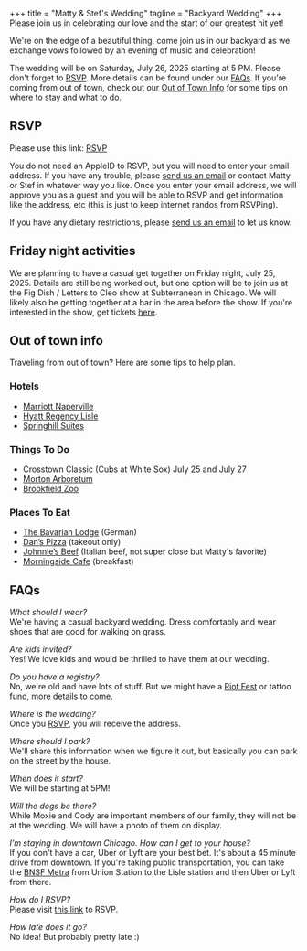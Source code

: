 +++
title = "Matty & Stef's Wedding"
tagline = "Backyard Wedding"
+++
Please join us in celebrating our love and the start of our greatest hit yet!

We're on the edge of a beautiful thing, come join us in our backyard as we exchange vows followed by an evening of music and celebration!

The wedding will be on Saturday, July 26, 2025 starting at 5 PM. Please don't forget to [RSVP](https://www.icloud.com/invites/0e1p9Su9-4w7n00J9n5jVZFfw). More details can be found under our [FAQs](#faqs). If you're coming from out of town, check out our [Out of Town Info](#out-of-town-info) for some tips on where to stay and what to do.

## RSVP

Please use this link: [RSVP](/rsvp)

You do not need an AppleID to RSVP, but you will need to enter your email address. If you have any trouble, please [send us an email](mailto:wedding@thelovecats.net) or contact Matty or Stef in whatever way you like. Once you enter your email address, we will approve you as a guest and you will be able to RSVP and get information like the address, etc (this is just to keep internet randos from RSVPing).

If you have any dietary restrictions, please [send us an email](mailto:wedding@thelovecats.net) to let us know.

## Friday night activities

We are planning to have a casual get together on Friday night, July 25, 2025. Details are still being worked out, but one option will be to join us at the Fig Dish / Letters to Cleo show at Subterranean in Chicago. We will likely also be getting together at a bar in the area before the show. If you're interested in the show, get tickets [here](https://www.seetickets.us/event/letters-to-cleo/647014).

## Out of town info

Traveling from out of town? Here are some tips to help plan.

### Hotels

- [Marriott Naperville](https://www.marriott.com/en-us/hotels/chimn-chicago-marriott-naperville/overview/)
- [Hyatt Regency Lisle](https://www.hyatt.com/hyatt-regency/en-US/lisle-hyatt-regency-lisle-near-naperville)
- [Springhill Suites](https://www.marriott.com/en-us/hotels/chiwr-springhill-suites-chicago-naperville-warrenville/overview/)

### Things To Do

- Crosstown Classic (Cubs at White Sox) July 25 and July 27
- [Morton Arboretum](https://mortonarb.org/)
- [Brookfield Zoo](https://www.brookfieldzoo.org/)

### Places To Eat

- [The Bavarian Lodge](https://bavarian-lodge.com/) (German)
- [Dan’s Pizza](https://www.danspizza.net/) (takeout only)
- [Johnnie’s Beef](https://g.co/kgs/zZVx4qe) (Italian beef, not super close but Matty's favorite)
- [Morningside Cafe](https://www.morningsidelisle.com/) (breakfast)

## FAQs

*What should I wear?*<br>
We're having a casual backyard wedding. Dress comfortably and wear shoes that are good for walking on grass.

*Are kids invited?*<br>
Yes! We love kids and would be thrilled to have them at our wedding.

*Do you have a registry?*<br>
No, we're old and have lots of stuff. But we might have a [Riot Fest](https://riotfest.org/) or tattoo fund, more details to come.

*Where is the wedding?*<br>
Once you [RSVP](/rsvp), you will receive the address.

*Where should I park?*<br>
We'll share this information when we figure it out, but basically you can park on the street by the house.

*When does it start?*<br>
We will be starting at 5PM!

*Will the dogs be there?*<br>
While Moxie and Cody are important members of our family, they will not be at the wedding. We will have a photo of them on display.

*I’m staying in downtown Chicago. How can I get to your house?*<br>
If you don't have a car, Uber or Lyft are your best bet. It's about a 45 minute drive from downtown. If you're taking public transportation, you can take the [BNSF Metra](https://ridertools.metrarail.com/maps-schedules/train-lines/BNSF) from Union Station to the Lisle station and then Uber or Lyft from there.

*How do I RSVP?*<br>
Please visit [this link](/rsvp) to RSVP.

*How late does it go?*<br>
No idea! But probably pretty late :)
